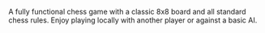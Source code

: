 A fully functional chess game with a classic 8x8 board and all standard chess rules. Enjoy playing locally with another player or against a basic AI.
